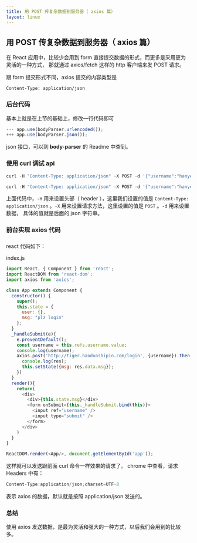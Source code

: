 ```yaml
---
title: 用 POST 传复杂数据到服务器（ axios 篇）
layout: linux
---
```


## 用 POST 传复杂数据到服务器（ axios 篇）

在 React 应用中，比较少会用到 form 直接提交数据的形式，而更多是采用更为灵活的一种方式， 那就通过 axios/fetch 这样的 http 客户端来发 POST 请求。

跟 form 提交形式不同，axios 提交的内容类型是

```
Content-Type: application/json
```

### 后台代码

基本上就是在上节的基础上，修改一行代码即可

```js
--- app.use(bodyParser.urlencoded());
+++ app.use(bodyParser.json());
```

json 接口，可以到 **body-parser** 的 Readme 中查到。

### 使用 curl 调试 api

```js
curl -H "Content-Type: application/json" -X POST -d '{"username":"hanye"}' http://localhost:3005/login

curl -H "Content-Type: application/json" -X POST -d '{"username":"hanye"}' http://haoduoshipin.com/login
```

上面代码中，`-H` 用来设置头部（ header ），这里我们设置的值是 `Content-Type: application/json` 。`-X` 用来设置请求方法，这里设置的值是 `POST` 。`-d` 用来设置数据， 具体的值就是后面的 json 字符串。

### 前台实现 axios 代码





###

react 代码如下：

index.js

```js
import React, { Component } from 'react';
import ReactDOM from 'react-dom';
import axios from 'axios';

class App extends Component {
  constructor() {
    super();
    this.state = {
      user: {},
      msg: "plz login"
    };
  }
  _handleSubmit(e){
    e.preventDefault();
    const username = this.refs.username.value;
    console.log(username);
    axios.post('http://tiger.haoduoshipin.com/login', {username}).then(res => {
      console.log(res);
      this.setState({msg: res.data.msg});
    })
  }
  render(){
    return(
      <div>
        <div>{this.state.msg}</div>
        <form onSubmit={this._handleSubmit.bind(this)}>
          <input ref="username" />
          <input type="submit" />
        </form>
      </div>
    )
  }
}

ReactDOM.render(<App/>, document.getElementById('app'));
```

这样就可以发送跟前面 curl 命令一样效果的请求了。 chrome 中查看，请求 Headers 中有：

```js
Content-Type:application/json;charset=UTF-8
```

表示 axios 的数据，默认就是按照 application/json 发送的。

### 总结

使用 axios 发送数据，是最为灵活和强大的一种方式，以后我们会用到的比较多。

